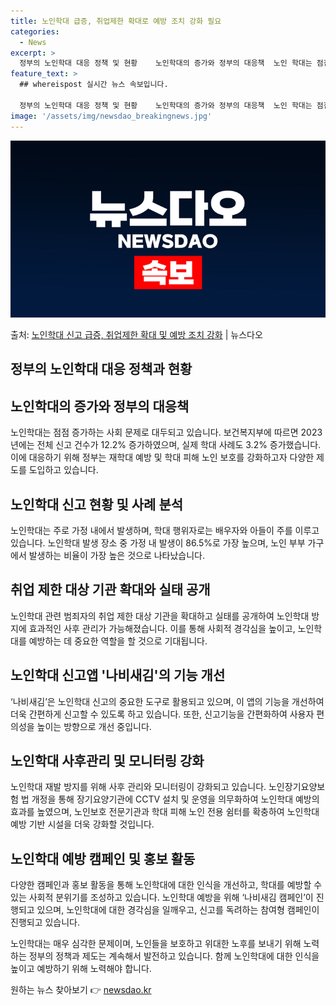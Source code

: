 ```yaml
---
title: 노인학대 급증, 취업제한 확대로 예방 조치 강화 필요
categories:
  - News
excerpt: >
  정부의 노인학대 대응 정책 및 현황    노인학대의 증가와 정부의 대응책  노인 학대는 점점 증가하는 심각한…
feature_text: >
  ## whereispost 실시간 뉴스 속보입니다.

  정부의 노인학대 대응 정책 및 현황    노인학대의 증가와 정부의 대응책  노인 학대는 점점 증가하는 심각한…
image: '/assets/img/newsdao_breakingnews.jpg'
---
```


![뉴스다오 속보](/assets/img/newsdao_breakingnews.jpg)

<p>출처: <a href="https://newsdao.kr/4252" rel="dofollow">노인학대 신고 급증, 취업제한 확대 및 예방 조치 강화</a> | 뉴스다오</p>

## 정부의 노인학대 대응 정책과 현황

## 노인학대의 증가와 정부의 대응책
노인학대는 점점 증가하는 사회 문제로 대두되고 있습니다. 보건복지부에 따르면 2023년에는 전체 신고 건수가 12.2% 증가하였으며, 실제 학대 사례도 3.2% 증가했습니다. 이에 대응하기 위해 정부는 재학대 예방 및 학대 피해 노인 보호를 강화하고자 다양한 제도를 도입하고 있습니다.

## 노인학대 신고 현황 및 사례 분석
노인학대는 주로 가정 내에서 발생하며, 학대 행위자로는 배우자와 아들이 주를 이루고 있습니다. 노인학대 발생 장소 중 가정 내 발생이 86.5%로 가장 높으며, 노인 부부 가구에서 발생하는 비율이 가장 높은 것으로 나타났습니다.

## 취업 제한 대상 기관 확대와 실태 공개
노인학대 관련 범죄자의 취업 제한 대상 기관을 확대하고 실태를 공개하여 노인학대 방지에 효과적인 사후 관리가 가능해졌습니다. 이를 통해 사회적 경각심을 높이고, 노인학대를 예방하는 데 중요한 역할을 할 것으로 기대됩니다.

## 노인학대 신고앱 '나비새김'의 기능 개선
‘나비새김’은 노인학대 신고의 중요한 도구로 활용되고 있으며, 이 앱의 기능을 개선하여 더욱 간편하게 신고할 수 있도록 하고 있습니다. 또한, 신고기능을 간편화하여 사용자 편의성을 높이는 방향으로 개선 중입니다.

## 노인학대 사후관리 및 모니터링 강화
노인학대 재발 방지를 위해 사후 관리와 모니터링이 강화되고 있습니다. 노인장기요양보험 법 개정을 통해 장기요양기관에 CCTV 설치 및 운영을 의무화하여 노인학대 예방의 효과를 높였으며, 노인보호 전문기관과 학대 피해 노인 전용 쉼터를 확충하여 노인학대 예방 기반 시설을 더욱 강화할 것입니다.

## 노인학대 예방 캠페인 및 홍보 활동
다양한 캠페인과 홍보 활동을 통해 노인학대에 대한 인식을 개선하고, 학대를 예방할 수 있는 사회적 분위기를 조성하고 있습니다. 노인학대 예방을 위해 ‘나비새김 캠페인’이 진행되고 있으며, 노인학대에 대한 경각심을 일깨우고, 신고를 독려하는 참여형 캠페인이 진행되고 있습니다.

노인학대는 매우 심각한 문제이며, 노인들을 보호하고 위대한 노후를 보내기 위해 노력하는 정부의 정책과 제도는 계속해서 발전하고 있습니다. 함께 노인학대에 대한 인식을 높이고 예방하기 위해 노력해야 합니다. 

원하는 뉴스 찾아보기 👉 <a href="https://newsdao.kr" rel="dofollow">newsdao.kr</a>


